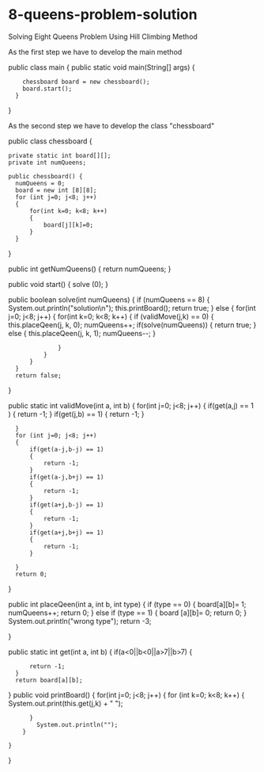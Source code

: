 # 8-queens-problem-solution
Solving Eight Queens Problem Using Hill Climbing Method

As the first step we have to develop the main method
  
  public class main {
  public static void main(String[] args) {
	
	    chessboard board = new chessboard();
	    board.start();
      }
  }





As the second step we have to develop the class "chessboard"

  public class chessboard {

    private static int board[][];
    private int numQueens;

    public chessboard() {
	  numQueens = 0;
	  board = new int [8][8];
	  for (int j=0; j<8; j++)
	  {
		  for(int k=0; k<8; k++)
		  {
			  board[j][k]=0;
		  }
	  }
  }

  public int getNumQueens()
  {
	  return numQueens;
  }

  public void start()
  {
	  solve (0);
  }

  public boolean solve(int numQueens)
  {
	  if (numQueens == 8)
	  {
		  System.out.println("solution\n");
		  this.printBoard();
		  return true;
	  }
	  else {
		  for(int j=0; j<8; j++)
		  {
			  for(int k=0; k<8; k++)
			  {
				  if (validMove(j,k) == 0)  {
					    this.placeQeen(j, k, 0);
					   numQueens++;
					    if(solve(numQueens)) {
					    return true;
				  }
				  else {
					    this.placeQeen(j, k, 1);
					    numQueens--;
				  }
					
				  }
			  }
		  }
	  }
	  return false;
  }

  public static int validMove(int a, int b)
  {
	  for(int j=0; j<8; j++)
	  {
		  if(get(a,j) == 1 )
		  {
			  return -1;
		  }
		  if(get(j,b) == 1)
		  {
			  return -1;
		  }
		 
	  }
	  for (int j=0; j<8; j++)
	  {
		  if(get(a-j,b-j) == 1)
		  {
			  return -1;
		  }
		  if(get(a-j,b+j) == 1)
		  {
			  return -1;
		  }
		  if(get(a+j,b-j) == 1)
		  {
			  return -1;
		  }
		  if(get(a+j,b+j) == 1)
		  { 
			  return -1;
		  }
		
	  }
	  return 0;
  }

  public int placeQeen(int a, int b, int type)
  {
	  if (type == 0)
	  {
		  board[a][b]= 1;
		  numQueens++;
		  return 0;
	  }
	  else if (type == 1)
	  {
		  board [a][b]= 0;
		  return 0;
	  }
	  System.out.println("wrong type");
	  return -3;
	
	
  }

  public static int get(int a, int b)
  {
	  if(a<0||b<0||a>7||b>7)
	  {

		  return -1;
	  }
	  return board[a][b];
  }
  public void printBoard()
  {
	  for(int j=0; j<8; j++)
	  {
		  for (int k=0; k<8; k++)
		  {
			  System.out.print(this.get(j,k) + " ");
			
		  }
		    System.out.println("");
	    }
	 
    }


}
